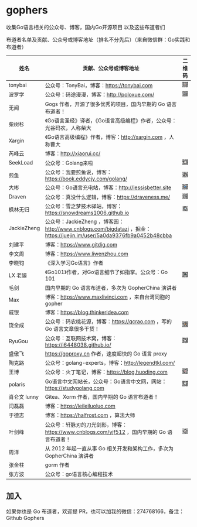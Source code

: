 # gophers
收集Go语言相关的公众号、博客，国内Go开源项目 以及这些布道者们

布道者名单及贡献、公众号或博客地址（排名不分先后）（来自微信群：Go实践和布道者）

| 姓名           | 贡献、公众号或博客地址                                       | 二维码                                                       |
| -------------- | ------------------------------------------------------------ | ------------------------------------------------------------ |
| tonybai   | 公众号：TonyBai，博客：https://tonybai.com                   | <img src="qrcode/tonybai.jpg" width="128px">                 |
| 波罗学         | 公众号：码途漫漫，博客：http://poloxue.com/                  | <img src="qrcode/波罗学-码途漫漫.png" width="128px">         |
| 无闻    | Gogs 作者，开源了很多优秀的项目，国内早期的 Go 语言布道者！  |                                                              |
| 柴树杉         | 《Go语言圣经》译者，《Go语言高级编程》作者，公众号：光谷码农，人称柴大 |                                                              |
| Xargin  | 《Go语言高级编程》作者，博客：http://xargin.com ，人称曹大   |                                                              |
| 芮峰云| 博客：http://xiaorui.cc/   |                                                              |
| SeekLoad         | 公众号：Golang来啦                                           | <img src="qrcode/Golang来啦.jpg" width="128px">              |
| 煎鱼    | 公众号：我要煎鱼说，博客：https://book.eddycjy.com/golang/   | <img src="qrcode/我要煎鱼说.jpg" width="128px">              |
| 大彬           | 公众号：Go语言充电站，博客：http://lessisbetter.site         | <img src="qrcode/大彬-Go语言充电站.jpg" width="128px">       |
| Draven         | 公众号：真没什么逻辑，博客：https://draveness.me/            | <img src="qrcode/真没什么逻辑.png" width="128px">            |
| 枫林无归       | 公众号：雪之梦技术驿站，博客：https://snowdreams1006.github.io | <img src="qrcode/雪之梦技术驿站.png" width="128px">          |
| JackieZheng    | 公众号：JackieZheng ，博客园：http://www.cnblogs.com/bigdatazj ，掘金：https://juejin.im/user/5a0da9376fb9a0452b48cbba |                                                              |
| 刘建平         | 博客：https://www.gitdig.com                                 |                                                              |
| 李文周         | 博客：https://www.liwenzhou.com                              |                                                              |
| 李晓钧         | 《深入学习Go语言》作者                                       |                                                              |
| LX 老貘        | 《Go101》作者，对Go语言细节了如指掌。公众号：Go 101          | <img src="qrcode/go101.jpg" width="128px">                   |
| 毛剑           | 国内早期的 Go 语言布道者，多次为 GopherChina 演讲者          |                                                              |
| Max            | 博客：https://www.maxlivinci.com ，来自台湾同胞的 gopher     |                                                              |
| 戚银           | 博客：https://blog.thinkeridea.com                           |                                                              |
| 饶全成         | 公众号：码农桃花源，博客：https://qcrao.com ，写的 Go 语言文章很多干货！ | <img src="qrcode/饶全成-码农桃花源.png" width="128px">       |
| RyuGou         | 公众号：互联网技术窝，博客：https://i6448038.github.io/ |    <img src="qrcode/RyuGou-互联网技术窝.jpg" width="128px">                                                          |
| 盛傲飞         | https://goproxy.cn 作者，速度超快的 Go 语言 proxy            |                                                              |
| 陶克路         | 公众号：golang-experts，博客：http://legendtkl.com/          |                                                              |
| 王博           | 公众号：火丁笔记，博客：https://blog.huoding.com             | <img src="qrcode/huoding.jpg" width="128px">                 |
| polaris | Go语言中文网站长，公众号：Go语言中文网，网站：https://studygolang.com | <img src="qrcode/Go语言中文网.jpg" width="128px">            |
| 肖仑文 lunny   | Gitea、Xorm 作者，国内早期的 Go 语言布道者！                 |                                                              |
| 闫磊磊         | 博客：https://leileiluoluo.com                               |                                                              |
| 于德志         | 博客：https://halfrost.com ，算法大师                        |                                                              |
| 叶剑峰         | 公众号：轩脉刃的刀光剑影，博客：https://www.cnblogs.com/yjf512 ，国内早期的 Go 语言布道者！ | <img src="qrcode/叶剑峰-轩脉刃的刀光剑影.jpg" width="128px"> |
| 周洋           | 从 2012 年起一直从事 Go 相关开发和架构工作，多次为 GopherChina 演讲者 |                                                              |
| 张金柱         | gorm 作者                                                    |                                                              |
| 张方波         | 公众号：go语言核心编程技术                                   |                                                              |

## 加入

如果你也是 Go 布道者，欢迎提 PR，也可以加我的微信：274768166，备注：Github Gophers

